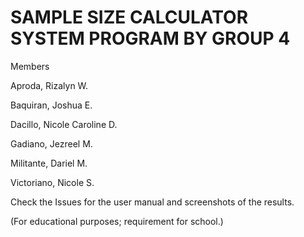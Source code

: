 # SAMPLE SIZE CALCULATOR SYSTEM PROGRAM BY GROUP 4
Members

Aproda, Rizalyn W. 

Baquiran, Joshua E. 

Dacillo, Nicole Caroline D. 

Gadiano, Jezreel M. 

Militante, Dariel M. 

Victoriano, Nicole S. 

Check the Issues for the user manual and screenshots of the results.

(For educational purposes; requirement for school.)
